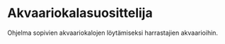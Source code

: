 # Akvaariokalasuosittelija
Ohjelma sopivien akvaariokalojen löytämiseksi harrastajien akvaarioihin.
